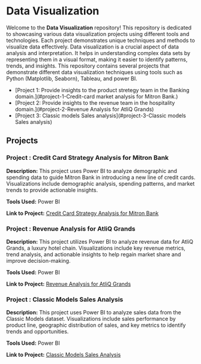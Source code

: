 # Data Visualization

Welcome to the **Data Visualization** repository! This repository is dedicated to showcasing various data visualization projects using different tools and technologies. Each project demonstrates unique techniques and methods to visualize data effectively.
Data visualization is a crucial aspect of data analysis and interpretation. It helps in understanding complex data sets by representing them in a visual format, making it easier to identify patterns, trends, and insights. This repository contains several projects that demonstrate different data visualization techniques using tools such as Python (Matplotlib, Seaborn), Tableau, and power BI.



  - [Project 1: Provide insights to the product stretegy team in the Banking domain.](#project-1-Credit-card market analysis for Mitron Bank.)
  - [Project 2: Provide insights to the revenue team in the hospitality domain.](#project-2-Revenue Analysis for AtliQ Grands)
  - [Project 3: Classic models Sales analysis](#project-3-Classic models Sales analysis)



## Projects

### Project : Credit Card Strategy Analysis for Mitron Bank

**Description:** This project uses Power BI to analyze demographic and spending data to guide Mitron Bank in introducing a new line of credit cards. Visualizations include demographic analysis, spending patterns, and market trends to provide actionable insights.

**Tools Used:** Power BI

**Link to Project:** [Credit Card Strategy Analysis for Mitron Bank](https://github.com/AnkitDatascience07/Data-visualization-Projects-/blob/main/Provide%20Insights%20to%20the%20Product%20Strategy%20Team%20in%20the%20Banking%20Domain.pbix)


### Project : Revenue Analysis for AtliQ Grands

**Description:** This project utilizes Power BI to analyze revenue data for AtliQ Grands, a luxury hotel chain. Visualizations include key revenue metrics, trend analysis, and actionable insights to help regain market share and improve decision-making.

**Tools Used:** Power BI

**Link to Project:** [Revenue Analysis for AtliQ Grands](https://github.com/AnkitDatascience07/Data-visualization-Projects-/blob/main/Revenue%20Insights%20-%20Project.pbix)

### Project : Classic Models Sales Analysis

**Description:** This project uses Power BI to analyze sales data from the Classic Models dataset. Visualizations include sales performance by product line, geographic distribution of sales, and key metrics to identify trends and opportunities.

**Tools Used:** Power BI

**Link to Project:** [Classic Models Sales Analysis](https://github.com/AnkitDatascience07/Data-visualization-Projects-/blob/main/Credit%20models%20Sales%20analysis.pbix)
